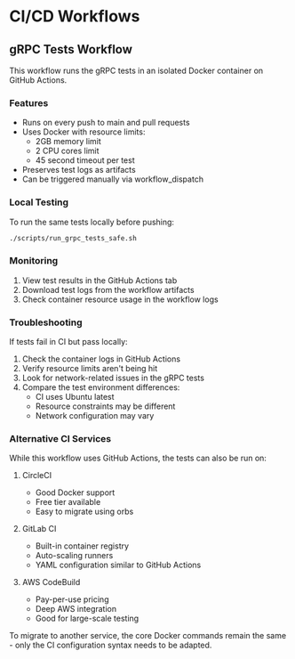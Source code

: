 # CI/CD Workflows

## gRPC Tests Workflow

This workflow runs the gRPC tests in an isolated Docker container on GitHub Actions.

### Features

- Runs on every push to main and pull requests
- Uses Docker with resource limits:
  - 2GB memory limit
  - 2 CPU cores limit
  - 45 second timeout per test
- Preserves test logs as artifacts
- Can be triggered manually via workflow_dispatch

### Local Testing

To run the same tests locally before pushing:

```bash
./scripts/run_grpc_tests_safe.sh
```

### Monitoring

1. View test results in the GitHub Actions tab
2. Download test logs from the workflow artifacts
3. Check container resource usage in the workflow logs

### Troubleshooting

If tests fail in CI but pass locally:
1. Check the container logs in GitHub Actions
2. Verify resource limits aren't being hit
3. Look for network-related issues in the gRPC tests
4. Compare the test environment differences:
   - CI uses Ubuntu latest
   - Resource constraints may be different
   - Network configuration may vary

### Alternative CI Services

While this workflow uses GitHub Actions, the tests can also be run on:

1. CircleCI
   - Good Docker support
   - Free tier available
   - Easy to migrate using orbs

2. GitLab CI
   - Built-in container registry
   - Auto-scaling runners
   - YAML configuration similar to GitHub Actions

3. AWS CodeBuild
   - Pay-per-use pricing
   - Deep AWS integration
   - Good for large-scale testing

To migrate to another service, the core Docker commands remain the same - only the CI configuration syntax needs to be adapted.

